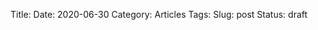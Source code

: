 Title: 
Date: 2020-06-30
Category: Articles
Tags: 
Slug: post
Status: draft

<!--
vim: spell spelllang=fr
-->
